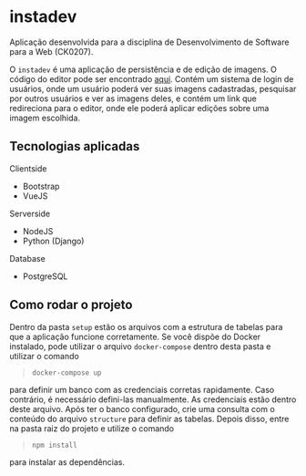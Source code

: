 # instadev

Aplicação desenvolvida para a disciplina de Desenvolvimento de Software para a Web (CK0207).

O `instadev` é uma aplicação de persistência e de edição de imagens. O código do editor pode ser encontrado [aqui](https://github.com/Mackirac/photo-web/tree/image-processor). Contém um sistema de login de usuários, onde um usuário poderá ver suas imagens cadastradas, pesquisar por outros usuários e ver as imagens deles, e contém um link que redireciona para o editor, onde ele poderá aplicar edições sobre uma imagem escolhida.

## Tecnologias aplicadas

Clientside
* Bootstrap
* VueJS

Serverside
* NodeJS
* Python (Django)

Database
* PostgreSQL

## Como rodar o projeto
Dentro da pasta `setup` estão os arquivos com a estrutura de tabelas para que a aplicação funcione corretamente. Se você dispõe do Docker instalado, pode utilizar o arquivo `docker-compose` dentro desta pasta e utilizar o comando

>`docker-compose up`

para definir um banco com as credenciais corretas rapidamente. Caso contrário, é necessário defini-las manualmente. As credenciais estão dentro deste arquivo.
Após ter o banco configurado, crie uma consulta com o conteúdo do arquivo `structure` para definir as tabelas.
Depois disso, entre na pasta raiz do projeto e utilize o comando

>`npm install`

para instalar as dependências.
